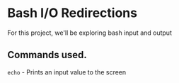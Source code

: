 # Bash I/O Redirections

For this project, we'll be exploring bash input and output

## Commands used.

`echo` - Prints an input value to the screen
